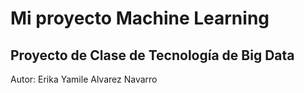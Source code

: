 # Mi proyecto Machine Learning
## Proyecto de Clase de Tecnología de Big Data
Autor: Erika Yamile Alvarez Navarro

